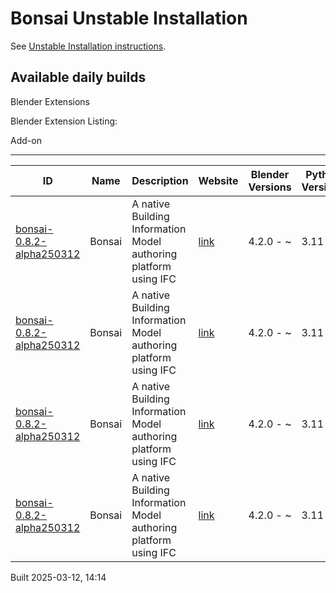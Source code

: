 # Bonsai Unstable Installation

See [Unstable Installation instructions](https://docs.bonsaibim.org/guides/development/installation.html#unstable-installation).

## Available daily builds

Blender Extensions


Blender Extension Listing:

Add-on

---

| ID | Name | Description | Website | Blender Versions | Python Versions | Platforms | Size |
| --- | --- | --- | --- | --- | --- | --- | --- |
| [bonsai-0.8.2-alpha250312](https://github.com/IfcOpenShell/IfcOpenShell/releases/download/bonsai-0.8.2-alpha2503121410/bonsai_py311-0.8.2-alpha250312-windows-x64.zip?repository=https://raw.githubusercontent.com/IfcOpenShell/bonsai_unstable_repo/main/index.json&blender_version_min=4.2.0&platforms=windows-x64&python_versions=3.11) | Bonsai | A native Building Information Model authoring platform using IFC | [link](https://bonsaibim.org/) | 4.2.0 - ~ | 3.11 | windows-x64 | 87.7MB |
| [bonsai-0.8.2-alpha250312](https://github.com/IfcOpenShell/IfcOpenShell/releases/download/bonsai-0.8.2-alpha2503121410/bonsai_py311-0.8.2-alpha250312-macos-arm64.zip?repository=https://raw.githubusercontent.com/IfcOpenShell/bonsai_unstable_repo/main/index.json&blender_version_min=4.2.0&platforms=macos-arm64&python_versions=3.11) | Bonsai | A native Building Information Model authoring platform using IFC | [link](https://bonsaibim.org/) | 4.2.0 - ~ | 3.11 | macos-arm64 | 102.4MB |
| [bonsai-0.8.2-alpha250312](https://github.com/IfcOpenShell/IfcOpenShell/releases/download/bonsai-0.8.2-alpha2503121410/bonsai_py311-0.8.2-alpha250312-macos-x64.zip?repository=https://raw.githubusercontent.com/IfcOpenShell/bonsai_unstable_repo/main/index.json&blender_version_min=4.2.0&platforms=macos-x64&python_versions=3.11) | Bonsai | A native Building Information Model authoring platform using IFC | [link](https://bonsaibim.org/) | 4.2.0 - ~ | 3.11 | macos-x64 | 100.8MB |
| [bonsai-0.8.2-alpha250312](https://github.com/IfcOpenShell/IfcOpenShell/releases/download/bonsai-0.8.2-alpha2503121410/bonsai_py311-0.8.2-alpha250312-linux-x64.zip?repository=https://raw.githubusercontent.com/IfcOpenShell/bonsai_unstable_repo/main/index.json&blender_version_min=4.2.0&platforms=linux-x64&python_versions=3.11) | Bonsai | A native Building Information Model authoring platform using IFC | [link](https://bonsaibim.org/) | 4.2.0 - ~ | 3.11 | linux-x64 | 108.4MB |

Built 2025-03-12, 14:14
